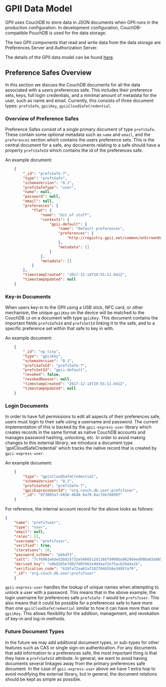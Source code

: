 # GPII Data Model

GPII uses CouchDB to store data in JSON documents when GPII runs in the production configuration. In development
configuration, CouchDB-compatible PouchDB is used for the data storage.

The two GPII components that read and write data from the data storage are Preferences Server and Authorization Server.

The details of the GPII data model can be found [here](https://wiki.gpii.net/w/Keys,_KeyTokens,_and_Preferences).

## Preference Safes Overview

In this section we discuss the CouchDB documents for all the data associated with a users preferences safe. This
includes their preference sets, keys, full login credentials, and a minimal amount of metadata for the user,
such as name and email.  Currently, this consists of three document types: `prefsSafe`, `gpiiKey`,
`gpiiCloudSafeCredential`.

### Overview of Preference Safes

Preference Safes consist of a single primary document of type `prefsSafe`. These contain some optional metadata such
as `name` and `email`, and the `preferences` section which contains the users preference sets. This is the central
document for a safe, any documents relating to a safe should have a property `prefsSafeId` which contains the id of
the preferences safe.

An example document:

```json
    {
        "_id": "prefsSafe-7",
        "type": "prefsSafe",
        "schemaVersion": "0.1",
        "prefsSafeType": "user",
        "name": null,
        "password": null,
        "email": null,
        "preferences": {
            "flat": {
                "name": "bit of stuff",
                "contexts": {
                    "gpii-default": {
                        "name": "Default preferences",
                        "preferences": {
                            "http://registry.gpii.net/common/onScreenKeyboard/enabled": true
                        },
                        "metadata": []
                    }
                },
                "metadata": []
            }
        },
        "timestampCreated": "2017-12-14T19:55:11.641Z",
        "timestampUpdated": null
    }
```

### Key-in Documents

When users key-in to the GPII using a USB stick, NFC card, or other mechanism, the unique `gpiiKey` on the device will
be matched to the CouchDB `id` on a document with type `gpiiKey`. This document contains the important fields `prefsSafeId`
and `prefsSetId` linking it to the safe, and to a specific preference set within that safe to key in with.

An example document:

```json
    {
        "_id": "np_tiny",
        "type": "gpiiKey",
        "schemaVersion": "0.1",
        "prefsSafeId": "prefsSafe-7",
        "prefsSetId": "gpii-default",
        "revoked": false,
        "revokedReason": null,
        "timestampCreated": "2017-12-14T19:55:11.641Z",
        "timestampUpdated": null
    }
```

### Login Documents

In order to have full permissions to edit all aspects of their preferences safe, users must login to their safe using a
username and password. The current implementation of this is backed by the `gpii-express-user` library which creates
records in the same format as native CouchDB accounts and manages password hashing, unlocking, etc.  In order to avoid
making changes to this external library, we introduce a document type 'gpiiCloudSafeCredential' which tracks the native
record that is created by `gpii-express-user`.

An example document:

```json
    {
        "type": "gpiiCloudSafeCredential",
        "schemaVersion": "0.1",
        "prefsSafeId": "prefsSafe-7",
        "gpiiExpressUserId": "org.couch.db.user:prefs7user",
        "_id": "8f3085a7-b65b-4648-9a78-8ac7de766997"
    }
```

For reference, the internal account record for the above looks as follows:

```json
{
    "name": "prefs7user",
    "type": "user",
    "email": null,
    "roles": [],
    "username": "prefs7user",
    "verified": true,
    "iterations": 10,
    "password_scheme": "pbkdf2",
    "salt": "7cf6961e6ded3bd25732e5466512d116bf9908ba9629d4ed060a03a965e5341d",
    "derived_key": "e8bd265e7d82fd0f662e9ddaaf2e75acb294da1b",
    "verification_code": "618fa72aa62af282704b556e34957a79",
    "_id": "org.couch.db.user:prefs7user"
    }
```

`gpii-express-user` handles the lookup of unique names when attempting to unlock a user with a password.
This means that in the above example, the login username for preferences safe `prefsSafe-7` would be `prefs7user`.
This also means that it could be possible for a preferences safe to have more than one `gpiiCloudSafeCredential`
similar to how it can have more than one `gpiiKey`. This allows flexibility for the addition, management, and revokation
of key-in and log-in methods.

### Future Document Types

In the future we may add additional document types, or sub-types for other features such as CAS or single sign-on
authentication. For any documents that add information to a preferences safe, the most important thing is that they
have a `prefsSafeId` attribute. In general, we want to avoid having documents several linkages away from the primary
preferences safe document. In the case of `gpii-express-user` above we have 1 extra hop to avoid modifying the external
library, but in general, the document relations should be kept as simple as possible.